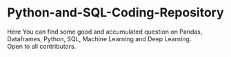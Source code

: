 # Python-and-SQL-Coding-Repository

Here You can find some good and accumulated question on Pandas, Dataframes, Python, SQL, Machine Learning and Deep Learning.<br>
Open to all contributors.

